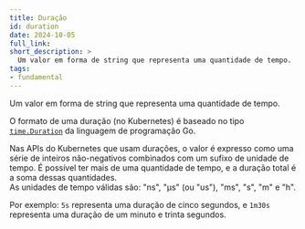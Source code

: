 ```yaml
---
title: Duração
id: duration
date: 2024-10-05
full_link:
short_description: >
  Um valor em forma de string que representa uma quantidade de tempo.
tags:
- fundamental
---
```

Um valor em forma de string que representa uma quantidade de tempo.

<!--more-->

O formato de uma duração (no Kubernetes) é baseado no tipo
[`time.Duration`](https://pkg.go.dev/time#Duration) da linguagem de programação Go.

Nas APIs do Kubernetes que usam durações, o valor é expresso como uma série de inteiros
não-negativos combinados com um sufixo de unidade de tempo. É possível ter mais de uma
quantidade de tempo, e a duração total é a soma dessas quantidades.  
As unidades de tempo válidas são: "ns", "µs" (ou "us"), "ms", "s", "m" e "h".

Por exemplo: `5s` representa uma duração de cinco segundos, e `1m30s` representa uma
duração de um minuto e trinta segundos.
